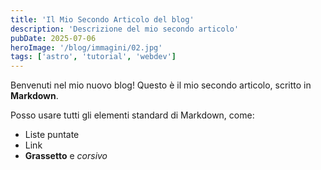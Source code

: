 ```yaml
---
title: 'Il Mio Secondo Articolo del blog'
description: 'Descrizione del mio secondo articolo'
pubDate: 2025-07-06
heroImage: '/blog/immagini/02.jpg'
tags: ['astro', 'tutorial', 'webdev']
---
```


Benvenuti nel mio nuovo blog! Questo è il mio secondo articolo, scritto in **Markdown**.

Posso usare tutti gli elementi standard di Markdown, come:

*   Liste puntate
*   Link
*   **Grassetto** e *corsivo*